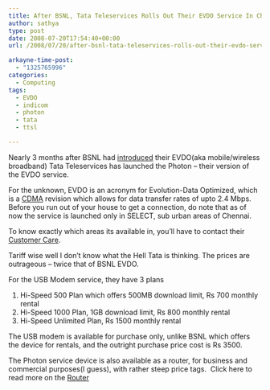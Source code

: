 ```yaml
---
title: After BSNL, Tata Teleservices Rolls Out Their EVDO Service In Chennai
author: sathya
type: post
date: 2008-07-20T17:54:40+00:00
url: /2008/07/20/after-bsnl-tata-teleservices-rolls-out-their-evdo-service-in-chennai/

arkayne-time-post:
  - "1325765996"
categories:
  - Computing
tags:
  - EVDO
  - indicom
  - photon
  - tata
  - ttsl

---
```

Nearly 3 months after BSNL had [introduced][1] their EVDO(aka mobile/wireless broadband) Tata Teleservices has launched the Photon &#8211; their version of the EVDO service.

For the unknown, EVDO is an acronym for Evolution-Data Optimized, which is a [CDMA][2] revision which allows for data transfer rates of upto 2.4 Mbps. Before you run out of your house to get a connection, do note that as of now the service is launched only in SELECT, sub urban areas of Chennai.

<!--more-->

To know exactly which areas its available in, you&#8217;ll have to contact their [Customer Care][3].

Tariff wise well I don&#8217;t know what the Hell Tata is thinking. The prices are outrageous &#8211; twice that of BSNL EVDO.

For the USB Modem service, they have 3 plans

  1. Hi-Speed 500 Plan which offers 500MB download limit, Rs 700 monthly rental
  2. Hi-Speed 1000 Plan, 1GB download limit, Rs 800 monthly rental
  3. Hi-Speed Unlimited Plan, Rs 1500 monthly rental

The USB modem is available for purchase only, unlike BSNL which offers the device for rentals, and the outright purchase price cost is Rs 3500.

The Photon service device is also available as a router, for business and commercial purposes(I guess), with rather steep price tags.  Click here to read more on the [Router][4]

 [1]: http://sathyabh.at/2008/05/26/bsnl-evdo-availability-in-chennai/
 [2]: http://en.wikipedia.org/wiki/Cdma
 [3]: http://www.tataindicom.com/customer-service.aspx
 [4]: http://www.tataindicom.com/hsia-router.aspx
